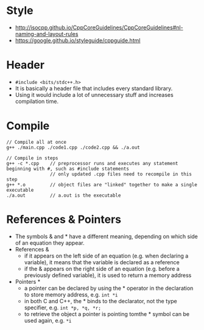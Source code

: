# Style
* http://isocpp.github.io/CppCoreGuidelines/CppCoreGuidelines#nl-naming-and-layout-rules
* https://google.github.io/styleguide/cppguide.html

# Header
* `#include <bits/stdc++.h>`
* It is basically a header file that includes every standard library.
* Using it would include a lot of unnecessary stuff and increases compilation time.

# Compile
    // Compile all at once
    g++ ./main.cpp ./code1.cpp ./code2.cpp && ./a.out
    
    // Compile in steps
    g++ -c *.cpp    // preprocessor runs and executes any statement beginning with #, such as #include statements
                    // only updated .cpp files need to recompile in this step
    g++ *.o         // object files are "linked" together to make a single executable
    ./a.out         // a.out is the executable

# References & Pointers
* The symbols & and * have a different meaning, depending on which side of an equation they appear.
* References &
    * if it appears on the left side of an equation (e.g. when declaring a variable), it means that the variable is declared as a reference
    * if the & appears on the right side of an equation (e.g. before a previously defined variable), it is used to return a memory address
* Pointers *
    * a pointer can be declared by using the * operator in the declaration to store memory address, e.g. `int *i`
    * in both C and C++, the * binds to the declarator, not the type specifier, e.g. `int *p, *q, *r;`
    * to retrieve the object a pointer is pointing tomthe * symbol can be used again, e.g. `*i`
